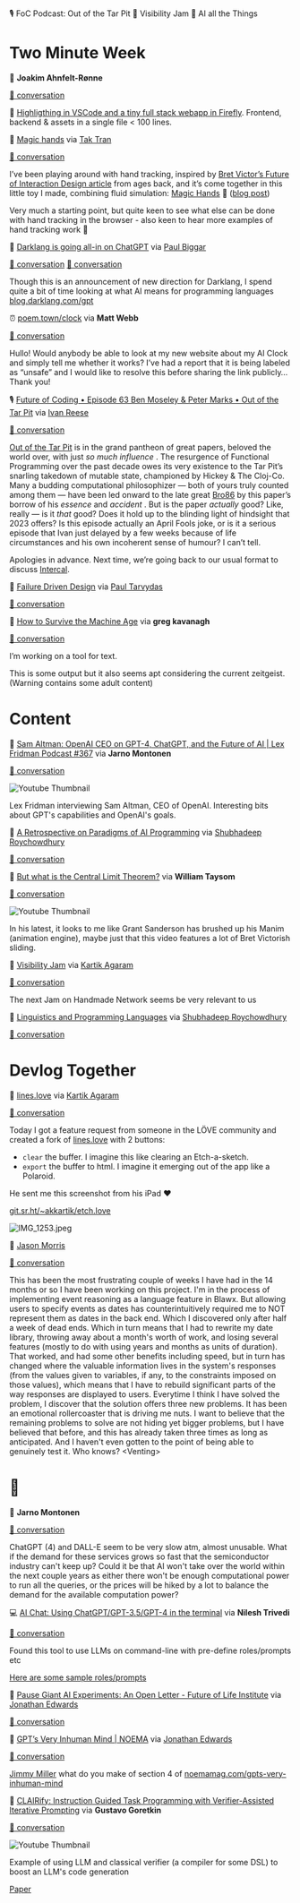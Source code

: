 <!--
.. title: Future of Coding Weekly 2023/04 Week 1
.. slug: future-of-coding-weekly-202304-week-1
.. date: 2023-04-03 13:54:05 UTC+02:00
.. tags: 
.. category: 
.. link: 
.. description: 
.. type: text
-->

🎙 FoC Podcast: Out of the Tar Pit 📢 Visibility Jam 🤖 AI all the Things

# Two Minute Week

💬 **Joakim Ahnfelt-Rønne**

[🧵 conversation](https://marianoguerra.github.io/future-of-coding-weekly/history/weekly/2023/04/W1/two-minute-week.html#2023-03-26T17:03:09.559Z)

🎥 [Highligthing in VSCode and a tiny full stack webapp in Firefly](http://history.futureofcoding.org/history/msg_files/F05/F050DCEB2QL.mp4). Frontend, backend & assets in a single file < 100 lines.

👐 [Magic hands](https://magichands.forestinthetree.com/) via [Tak Tran](https://twitter.com/zlog)

[🧵 conversation](https://marianoguerra.github.io/future-of-coding-weekly/history/weekly/2023/04/W1/share-your-work.html#2023-03-26T20:46:00.651Z)

I’ve been playing around with hand tracking, inspired by [Bret Victor’s Future of Interaction Design article](http://worrydream.com/#!/ABriefRantOnTheFutureOfInteractionDesign) from ages back, and it’s come together in this little toy I made, combining fluid simulation: [Magic Hands](https://magichands.forestinthetree.com/) 🙌  ([blog post](https://www.forestinthetree.com/blog/magic-hands))



Very much a starting point, but quite keen to see what else can be done with hand tracking in the browser - also keen to hear more examples of hand tracking work 🙂

📝 [Darklang is going all-in on ChatGPT](https://blog.darklang.com/gpt/) via [Paul Biggar](https://twitter.com/paulbiggar)

[🧵 conversation](https://marianoguerra.github.io/future-of-coding-weekly/history/weekly/2023/04/W1/share-your-work.html#2023-03-28T15:06:52.409Z)
[🧵 conversation](https://marianoguerra.github.io/future-of-coding-weekly/history/weekly/2023/04/W1/linking-together.html#2023-03-28T15:25:15.525Z)

Though this is an announcement of new direction for Darklang, I spend quite a bit of time looking at what AI means for programming languages [blog.darklang.com/gpt](https://blog.darklang.com/gpt/)

⏰ [poem.town/clock](https://poem.town/clock) via **Matt Webb**

[🧵 conversation](https://marianoguerra.github.io/future-of-coding-weekly/history/weekly/2023/04/W1/share-your-work.html#2023-03-29T19:45:40.632Z)

Hullo! Would anybody be able to look at my new website about my AI Clock and simply tell me whether it works? I’ve had a report that it is being labeled as “unsafe” and I would like to resolve this before sharing the link publicly… Thank you!

🎙 [Future of Coding • Episode 63 Ben Moseley & Peter Marks • Out of the Tar Pit](https://futureofcoding.org/episodes/063) via [Ivan Reese](http://ivanish.ca/)

[🧵 conversation](https://marianoguerra.github.io/future-of-coding-weekly/history/weekly/2023/04/W1/share-your-work.html#2023-04-01T17:39:15.360Z)







[Out of the Tar Pit](https://moss.cs.iit.edu/cs100/papers/out-of-the-tar-pit.pdf) is in the grand pantheon of great papers, beloved the world over, with just  _so much influence_ . The resurgence of Functional Programming over the past decade owes its very existence to the Tar Pit’s snarling takedown of mutable state, championed by Hickey & The Cloj-Co. Many a budding computational philosophizer — both of yours truly counted among them — have been led onward to the late great [Bro86](https://futureofcoding.org/episodes/062) by this paper’s borrow of his  _essence_  and  _accident_ . But is the paper  _actually_  good? Like, really — is it  _that_  good? Does it hold up to the blinding light of hindsight that 2023 offers? Is this episode actually an April Fools joke, or is it a serious episode that Ivan just delayed by a few weeks because of life circumstances and his own incoherent sense of humour? I can’t tell.



Apologies in advance. Next time, we’re going back to our usual format to discuss [Intercal](https://en.wikipedia.org/wiki/INTERCAL).

📝 [Failure Driven Design](https://guitarvydas.github.io/assets/2021-04-23-FDD/index.html#0) via [Paul Tarvydas](https://guitarvydas.github.io/2021/09/23/Manifesto.html)

[🧵 conversation](https://marianoguerra.github.io/future-of-coding-weekly/history/weekly/2023/04/W1/share-your-work.html#2023-04-02T15:58:49.734Z)

📝 [How to Survive the Machine Age](https://quickpoint.me/greg/howtosurvivethemachineage) via **greg kavanagh**

[🧵 conversation](https://marianoguerra.github.io/future-of-coding-weekly/history/weekly/2023/04/W1/share-your-work.html#2023-04-02T17:44:29.283Z)


I’m working on a tool for text. 

This is some output but it also seems apt considering the current zeitgeist.  (Warning contains some adult content)

# Content

🎥 [Sam Altman: OpenAI CEO on GPT-4, ChatGPT, and the Future of AI | Lex Fridman Podcast #367](https://www.youtube.com/watch?v=L_Guz73e6fw) via **Jarno Montonen**

[🧵 conversation](https://marianoguerra.github.io/future-of-coding-weekly/history/weekly/2023/04/W1/linking-together.html#2023-03-27T09:11:52.091Z)

![Youtube Thumbnail](https://img.youtube.com/vi/L_Guz73e6fw/hqdefault.jpg)

Lex Fridman interviewing Sam Altman, CEO of OpenAI. Interesting bits about GPT's capabilities and OpenAI's goals.

📝 [A Retrospective on Paradigms of AI Programming](http://norvig.com/Lisp-retro.html) via [Shubhadeep Roychowdhury](https://github.com/rcshubhadeep)

[🧵 conversation](https://marianoguerra.github.io/future-of-coding-weekly/history/weekly/2023/04/W1/linking-together.html#2023-03-27T09:50:08.845Z)

🎥 [But what is the Central Limit Theorem?](https://www.youtube.com/watch?v=zeJD6dqJ5lo) via **William Taysom**

[🧵 conversation](https://marianoguerra.github.io/future-of-coding-weekly/history/weekly/2023/04/W1/linking-together.html#2023-03-27T23:41:26.356Z)

![Youtube Thumbnail](https://img.youtube.com/vi/zeJD6dqJ5lo/hqdefault.jpg)

In his latest, it looks to me like Grant Sanderson has brushed up his Manim (animation engine), maybe just that this video features a lot of Bret Victorish sliding.

📢 [Visibility Jam](https://handmade.network/jam) via [Kartik Agaram](https://github.com/akkartik/mu)

[🧵 conversation](https://marianoguerra.github.io/future-of-coding-weekly/history/weekly/2023/04/W1/linking-together.html#2023-03-28T03:30:16.187Z)

The next Jam on Handmade Network seems be very relevant to us

📝 [Linguistics and Programming Languages](https://250bpm.com/blog:95/) via [Shubhadeep Roychowdhury](https://github.com/rcshubhadeep)

[🧵 conversation](https://marianoguerra.github.io/future-of-coding-weekly/history/weekly/2023/04/W1/linking-together.html#2023-03-29T08:20:59.264Z)

# Devlog Together

📝 [lines.love](http://akkartik.name/lines.html) via [Kartik Agaram](https://github.com/akkartik/mu)

[🧵 conversation](https://marianoguerra.github.io/future-of-coding-weekly/history/weekly/2023/04/W1/devlog-together.html#2023-03-31T07:24:41.135Z)

Today I got a feature request from someone in the LÖVE community and created a fork of [lines.love](http://akkartik.name/lines.html) with 2 buttons:




*  `clear`  the buffer. I imagine this like clearing an Etch-a-sketch.
*  `export`  the buffer to html. I imagine it emerging out of the app like a Polaroid.



He sent me this screenshot from his iPad ❤



[git.sr.ht/~akkartik/etch.love](https://git.sr.ht/~akkartik/etch.love)

![IMG_1253.jpeg](http://history.futureofcoding.org/history/msg_files/F05/F051006K0MU.jpg)


💬 [Jason Morris](https://twitter.com/RoundTableLaw)

[🧵 conversation](https://marianoguerra.github.io/future-of-coding-weekly/history/weekly/2023/04/W1/devlog-together.html#2023-04-01T22:03:38.464Z)

This has been the most frustrating couple of weeks I have had in the 14 months or so I have been working on this project. I'm in the process of implementing event reasoning as a language feature in Blawx. But allowing users to specify events as dates has counterintuitively required me to NOT represent them as dates in the back end. Which I discovered only after half a week of dead ends. Which in turn means that I had to rewrite my date library, throwing away about a month's worth of work, and losing several features (mostly to do with using years and months as units of duration). That worked, and had some other benefits including speed, but in turn has changed where the valuable information lives in the system's responses (from the values given to variables, if any, to the constraints imposed on those values), which means that I have to rebuild significant parts of the way responses are displayed to users. Everytime I think I have solved the problem, I discover that the solution offers three new problems. It has been an emotional rollercoaster that is driving me nuts. I want to believe that the remaining problems to solve are not hiding yet bigger problems, but I have believed that before, and this has already taken three times as long as anticipated. And I haven't even gotten to the point of being able to genuinely test it. Who knows? &lt;Venting&gt;

# 🤖

💬 **Jarno Montonen**

[🧵 conversation](https://marianoguerra.github.io/future-of-coding-weekly/history/weekly/2023/04/W1/of-ai.html#2023-03-29T08:10:39.818Z)

ChatGPT (4) and DALL-E seem to be very slow atm, almost unusable. What if the demand for these services grows so fast that the semiconductor industry can't keep up? Could it be that AI won't take over the world within the next couple years as either there won't be enough computational power to run all the queries, or the prices will be hiked by a lot to balance the demand for the available computation power?



💻 [AI Chat: Using ChatGPT/GPT-3.5/GPT-4 in the terminal](https://github.com/sigoden/aichat) via **Nilesh Trivedi**

[🧵 conversation](https://marianoguerra.github.io/future-of-coding-weekly/history/weekly/2023/04/W1/of-ai.html#2023-03-29T13:45:29.753Z)

Found this tool to use LLMs on command-line with pre-define roles/prompts etc

[Here are some sample roles/prompts](https://github.com/olalonde/chatgpt-roles/blob/master/roles.yaml)


📝 [Pause Giant AI Experiments: An Open Letter - Future of Life Institute](https://futureoflife.org/open-letter/pause-giant-ai-experiments/) via [Jonathan Edwards](https://twitter.com/jonathoda/)

[🧵 conversation](https://marianoguerra.github.io/future-of-coding-weekly/history/weekly/2023/04/W1/of-ai.html#2023-03-29T14:15:17.133Z)

📝 [GPT’s Very Inhuman Mind | NOEMA](https://www.noemamag.com/gpts-very-inhuman-mind/) via [Jonathan Edwards](https://twitter.com/jonathoda/)

[🧵 conversation](https://marianoguerra.github.io/future-of-coding-weekly/history/weekly/2023/04/W1/of-ai.html#2023-03-30T23:21:23.279Z)

[Jimmy Miller](https://jimmyhmiller.github.io/) what do you make of section 4 of [noemamag.com/gpts-very-inhuman-mind](https://www.noemamag.com/gpts-very-inhuman-mind/)


🎥 [CLAIRify: Instruction Guided Task Programming with Verifier-Assisted Iterative Prompting](https://www.youtube.com/watch?v=-87yrXytluw) via **Gustavo Goretkin**

[🧵 conversation](https://marianoguerra.github.io/future-of-coding-weekly/history/weekly/2023/04/W1/of-ai.html#2023-03-31T01:27:25.316Z)

![Youtube Thumbnail](https://img.youtube.com/vi/-87yrXytluw/hqdefault.jpg)

Example of using LLM and classical verifier (a compiler for some DSL) to boost an LLM's code generation



[Paper](https://arxiv.org/pdf/2303.14100.pdf)

